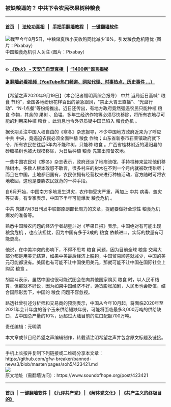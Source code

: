 ### 被缺粮逼的？ 中共下令农民砍果树种粮食
------------------------

#### [首页](https://github.com/gfw-breaker/banned-news3/blob/master/README.md) &nbsp;&nbsp;|&nbsp;&nbsp; [法轮功真相](https://github.com/begood0513/basic/blob/master/README.md)  &nbsp;&nbsp;|&nbsp;&nbsp; [手把手翻墙教程](https://github.com/gfw-breaker/guides/wiki)  &nbsp;&nbsp;|&nbsp;&nbsp; [一键翻墙软件](https://github.com/gfw-breaker/nogfw/blob/master/README.md)  



<div><img alt="截至今年8月5日，中粮储夏粮小麦收购同比减少18%，引发粮食危机隐忧 (图片：Pixabay）" src="https://img.soundofhope.org/2020-04/2-1587147912931.jpg"/>
<br/><figcaption class="caption">
 中国粮食危机引人关注 (图片：Pixabay）
</figcaption></div><hr/>

#### 💥 [《伪火》 - 天安门自焚真相 ](http://158.247.195.190:10000/videos/blog/weihuo.html)&nbsp; |&nbsp; [“1400例”谎言揭秘  ](http://158.247.195.190:10000/videos/blog/jiexi1400.html)

#### [ 🎬  翻墙必看视频（YouTube热门频道、网站代理、时事热点、历史事件 ...）](https://github.com/gfw-breaker/links/blob/master/banned.md)

<div><div class="Content__Wrapper sc-1bvya0-0 grZQxZ">
 <p class="meta-top">
  <span class="meta">
   【希望之声2020年9月19日】（本台记者福明真综合报导）
  </span>
  <ok href="/term/1059">
   中共
  </ok>
  当局近日高喊"
  <ok href="/term/98382">
   粮食
  </ok>
  节约"，全国各地纷纷花样百出的紧急跟风，"禁止大胃王直播"、“光盘行动”、“N-1点餐”等纷纷推出。近日还传出，有地方政府竟然强逼农民只能种植
  <ok href="/term/98382">
   粮食
  </ok>
  作物，其余的
  <ok href="/term/6531">
   果树
  </ok>
  、鱼塭、多年生经济作物等必须尽快移除，将所有农地尽可能的利用来种植
  <ok href="/term/98382">
   粮食
  </ok>
  。此消息也令外界质疑中国已陷入
  <ok href="/term/16362">
   粮食危机
  </ok>
  。
 </p>
 <p>
  据长期关注中国人权自由的《寒冬》杂志报导，不少中国地方政府近来为了呼应
  <ok href="/term/1059">
   中共
  </ok>
  中央，竟逼迫农民必须全面种植
  <ok href="/term/98382">
   粮食
  </ok>
  作物；山东省新泰市石莱镇政府就下令，所有农民在往后5年内不能种树，只能种
  <ok href="/term/98382">
   粮食
  </ok>
  。广西省桂林附近的灌阳县的砂糖橘树也被大规模移除，为日后种植
  <ok href="/term/98382">
   粮食
  </ok>
  先空出预备农地。
 </p>
 <div class="AD_Embed__Wrap-sc-1xslmin-0 igMuqX module desktop">
  <div>
  </div>
 </div>
 <p>
  一些中国农民对《寒冬》杂志表示，政府还派了地痞流氓，手持棍棒来监视他们移除树木，多数人根本敢怒不敢言，很多村庄的树木在不到一个月内就被砍伐殆尽；而且在中国，土地都归国有，农民仅拥有经营权来进行种植活动，官方随时可将农地收回，这也是要胁农民就范的一种手段。
 </p>
 <p>
  自6月开始，中国南方多地发生洪灾，农作物受灾严重，再加上
  <ok href="/term/1059">
   中共
  </ok>
  病毒、蝗灾等灾害。有专家表示，中国下半年可能爆发
  <ok href="/term/16362">
   粮食危机
  </ok>
  。
 </p>
 <p>
  <ok href="/term/1059">
   中共
  </ok>
  党媒7月3日刊发中联部原副部长周力的文章，提醒要做好全球性
  <ok href="/term/16362">
   粮食危机
  </ok>
  爆发的准备等。
 </p>
 <p>
  熟悉中国粮农问题的经济学者胡星斗对《苹果日报》表示，中国绝对有可能出现
  <ok href="/term/16362">
   粮食危机
  </ok>
  ，也应该担忧，因为中国有多于3成的
  <ok href="/term/98382">
   粮食
  </ok>
  依赖进口，实际的数量有可能更高。
 </p>
 <p>
  他说，在中美冲突的影响下，不得不思考
  <ok href="/term/98382">
   粮食
  </ok>
  问题，因为目前全球
  <ok href="/term/98382">
   粮食
  </ok>
  交易大部分都是用美元结算，如果中美最后经济上脱钩，中国贸易顺差就减少，中国的美元可能都没有。美国也有可能不让中国使用美元，那就可能不让中国在国际社会上购买
  <ok href="/term/98382">
   粮食
  </ok>
  。
 </p>
 <p>
  胡星斗表示，虽然中国也很可能试图会在向其他国家购买
  <ok href="/term/98382">
   粮食
  </ok>
  时，以人民币结算，但那就不好说，因为如果中国经济不好，通货膨胀加剧，人民币也会贬值，结合国际形势下，中国的
  <ok href="/term/98382">
   粮食
  </ok>
  问题不容忽视。
 </p>
 <p>
  路透社曾引述分析师和交易商的预测表示，中国从今年10月起，将面临2020年至2021年会计年度的首个玉米供给短缺年份，可能将面临最多3,000万吨的供给缺口，占中国总产量的10%，远超过大陆目前的进口配额700万吨。
 </p>
 <p class="meta-btm">
  责任编辑：元明清
 </p>
 <p class="meta-btm">
  本文章或节目经希望之声编辑制作，转载请注明希望之声并包含原文标题及链接。
 </p>
</div>
</div>
<hr/>
手机上长按并复制下列链接或二维码分享本文章：<br/>
https://github.com/gfw-breaker/banned-news3/blob/master/pages/soh5/423421.md <br/>
<a href='https://github.com/gfw-breaker/banned-news3/blob/master/pages/soh5/423421.md'><img src='https://github.com/gfw-breaker/banned-news3/blob/master/pages/soh5/423421.md.png'/></a> <br/>
原文地址（需翻墙访问）：https://www.soundofhope.org/post/423421


------------------------
#### [首页](https://github.com/gfw-breaker/banned-news3/blob/master/README.md) &nbsp;|&nbsp; [一键翻墙软件](https://github.com/gfw-breaker/nogfw/blob/master/README.md) &nbsp;| [《九评共产党》](https://github.com/gfw-breaker/9ping.md/blob/master/README.md#九评之一评共产党是什么) | [《解体党文化》](https://github.com/gfw-breaker/jtdwh.md/blob/master/README.md) | [《共产主义的终极目的》](https://github.com/gfw-breaker/gczydzjmd.md/blob/master/README.md)


<img src='http://gfw-breaker.win/banned-news3/pages/soh5/423421.md' width='0px' height='0px'/>